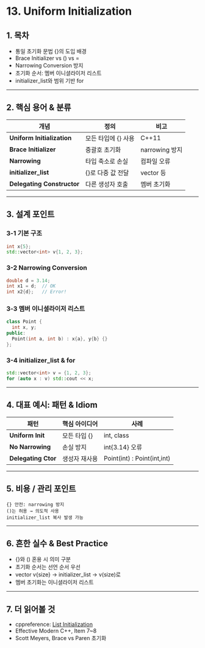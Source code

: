# 13. Uniform Initialization

## 1. 목차
- 통일 초기화 문법 {}의 도입 배경
- Brace Initializer vs () vs =
- Narrowing Conversion 방지
- 초기화 순서: 멤버 이니셜라이저 리스트
- initializer_list와 범위 기반 for

---

## 2. 핵심 용어 & 분류
| 개념 | 정의 | 비고 |
|------|------|------|
| **Uniform Initialization** | 모든 타입에 {} 사용 | C++11 |
| **Brace Initializer** | 중괄호 초기화 | narrowing 방지 |
| **Narrowing** | 타입 축소로 손실 | 컴파일 오류 |
| **initializer_list** | {}로 다중 값 전달 | vector 등 |
| **Delegating Constructor** | 다른 생성자 호출 | 멤버 초기화 |

---

## 3. 설계 포인트

### 3-1 기본 구조
```cpp
int x{5};
std::vector<int> v{1, 2, 3};
```

### 3-2 Narrowing Conversion
```cpp
double d = 3.14;
int x1 = d;  // OK
int x2{d};   // Error!
```

### 3-3 멤버 이니셜라이저 리스트
```cpp
class Point {
  int x, y;
public:
  Point(int a, int b) : x{a}, y{b} {}
};
```

### 3-4 initializer_list & for
```cpp
std::vector<int> v = {1, 2, 3};
for (auto x : v) std::cout << x;
```

---

## 4. 대표 예시: 패턴 & Idiom
| 패턴 | 핵심 아이디어 | 사례 |
|------|----------------|------|
| **Uniform Init** | 모든 타입 {} | int, class |
| **No Narrowing** | 손실 방지 | int{3.14} 오류 |
| **Delegating Ctor** | 생성자 재사용 | Point(int) : Point(int,int) |

---

## 5. 비용 / 관리 포인트
```text
{} 안전: narrowing 방지
()는 허용 → 의도적 사용
initializer_list 복사 발생 가능
```

---

## 6. 흔한 실수 & Best Practice
- {}와 () 혼용 시 의미 구분
- 초기화 순서는 선언 순서 우선
- vector v{size} → initializer_list → v(size)로
- 멤버 초기화는 이니셜라이저 리스트

---

## 7. 더 읽어볼 것
- cppreference: [List Initialization](https://en.cppreference.com/w/cpp/language/list_initialization)
- Effective Modern C++, Item 7~8
- Scott Meyers, Brace vs Paren 초기화

